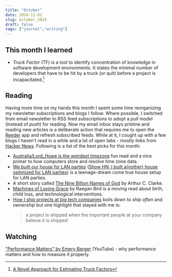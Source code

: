 ```yaml
---
title: "October"
date: 2024-11-01
slug: october_2024
draft: false
tags: ["journal","writing"]
---
```


## This month I learned

- _Truck Factor_ (TF) is a tool to identify concentration of knowledge in software development environments. It states the minimal number of developers that have to be hit by a truck (or quit) before a project is incapacitated.[^truck_factor]

## Reading

Having more time on my hands this month I spent some time reorganizing my newsletter subscriptions and blogs I follow. Where possible, I switched from email newsletter to RSS feed subscriptions to adopt a _pull_ model (instead of _push_) for reading. Now my email inbox stays pristine and reading new articles is a deliberate action that requires me to open the [Reeder](https://reederapp.com) app and refresh subscribed feeds. While at it, I cought up with a few blogs I haven't read in a while and a lot of open tabs - mostly links from [Hacker News](https://news.ycombinator.com/news). Following is a list of the best picks for this month:

- [Australia/Lord_Howe is the weirdest timezone](https://ssoready.com/blog/engineering/truths-programmers-timezones/) fun read and a nice primer to how computers store and resolve time zone data.
- [We built our house for LAN parties](https://lanparty.house) ([Show HN: I built a(nother) house optimized for LAN parties](https://news.ycombinator.com/item?id=42156977)) is a teenage-dream come true house setup for LAN parties.
- A short story called [The Nine Billion Names of God](https://urbigenous.net/library/nine_billion_names_of_god.html) by Arthur C. Clarke.
- [Machines of Loving Grace](https://www.clunyjournal.com/p/machines-of-loving-grace) by Raegan Bird is a moving read about birth, child loss, and technological interventions.
- [How I ship projects at big tech companies](https://www.seangoedecke.com/how-to-ship/) boils down to _ship often_ and _ownership_ but one highlight that stayed with me is:
  > a project is shipped when the important people at your company believe it is shipped

## Watching

["Performance Matters" by Emery Berger](https://www.youtube.com/watch?v=r-TLSBdHe1A) (YouTube) - why performance matters and how to measure it properly.

[^truck_factor]: [A Novel Approach for Estimating Truck Factors](http://aserg.labsoft.dcc.ufmg.br/truckfactor/)

